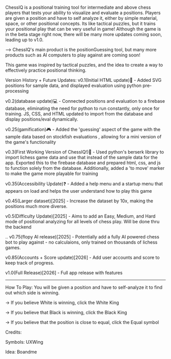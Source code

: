 ChessIQ is a positional training tool for intermediate and above chess players that tests your ability to visualize and evaluate a positions. Players are given a position and have to self analyze it, either by simple material, space, or other positional concepts. Its like tactical puzzles, but it trains your positional play that can be very useful in game! Although the game is in the beta stage right now, there will be many more updates coming soon, leading up to v1.0. 

--> ChessIQ's main product is the positionGuessing tool, but many more products such as AI computers to play against are coming soon!




This game was inspired by tactical puzzles, and the idea to create a way to effectively practice positional thinking.

Version History + Future Updates:
v0.1(Initial HTML update)📱 - Added SVG positions for sample data, and displayed evaluation using python pre-processing

v0.2(database update)💻 - Connected positions and evaluation to a firebase database, eliminating the need for python to run constantly, only once for training. JS, CSS, and HTML updated to import from the database and display positions/eval dynamically. 

v0.25(gamification)🎮 - Added the 'guessing' aspect of the game with the sample data based on stockfish evaluations , allowing for a mini version of the game's functionality

v0.3(First Working Version of ChessIQ!)🥇 - Used python's berserk library to import lichess game data and use that instead of the sample data for the app. Exported this to the firebase database and prepared html, css, and js to function solely from the 
database. Additionally, added a 'to move' marker to make the game more playable for training

v0.35(Accessibility Update)❓ - Added a help menu and a startup menu that appears on load and helps the user understand how to play this game

v0.45(Larger dataset)[2025] - Increase the dataset by 10x, making the positions much more diverse.

v0.5(Difficulty Update)[2025] - Aims to add an Easy, Medium, and Hard mode of positional analyzing for all levels of chess play. Will be done thru the backend

..
v0.75(flopy AI release)[2025] - Potentially add a fully AI powered chess bot to play against - no calculaions, only trained on thousands of lichess games. 

v0.85(Accounts + Score update)[2026] - Add user accounts and score to keep track of progress. 

v1.0(Full Release)[2026] - Full app release with features




-------------------------------------------------------------------------------------------

How To Play:
You will be given a position and have to self-analyze it to find out which side is winning.

-> If you believe White is winning, click the White King

-> If you believe that Black is winning, click the Black King

-> If you believe that the position is close to equal, click the Equal symbol



Credits:

Symbols: UXWing

Idea: Boandme

